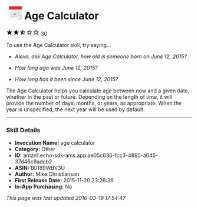 # &nbsp;<img src="app_icon" alt="Age Calculator icon" width="36"> Age Calculator
![2.1 stars](../../../images/ic_star_black_18dp_1x.png)![2.1 stars](../../../images/ic_star_black_18dp_1x.png)![2.1 stars](../../../images/ic_star_half_black_18dp_1x.png)![2.1 stars](../../../images/ic_star_border_black_18dp_1x.png)![2.1 stars](../../../images/ic_star_border_black_18dp_1x.png) 30

To use the Age Calculator skill, try saying...

* *Alexa, ask Age Calculator, how old is someone born on June 12, 2015?*

* *How long ago was June 12, 2015?*

* *How long has it been since June 12, 2015?*

The Age Calculator helps you calculate age between now and a given date, whether in the past or future. Depending on the length of time, it will provide the number of days, months, or years, as appropriate. When the year is unspecified, the next year will be used by default.

***

### Skill Details

* **Invocation Name:** age calculator
* **Category:** Other
* **ID:** amzn1.echo-sdk-ams.app.ae05c636-fcc3-4895-a645-37d46c9adcb2
* **ASIN:** B0189WBV3U
* **Author:** Mike Christianson
* **First Release Date:** 2015-11-20 23:26:36
* **In-App Purchasing:** No

*This page was last updated 2016-03-19 17:54:47*
